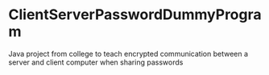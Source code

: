 # ClientServerPasswordDummyProgram
Java project from college to teach encrypted communication between a server and client computer when sharing passwords
